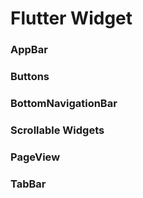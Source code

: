 # Flutter Widget

### AppBar

### Buttons

### BottomNavigationBar

### Scrollable Widgets

### PageView

### TabBar


